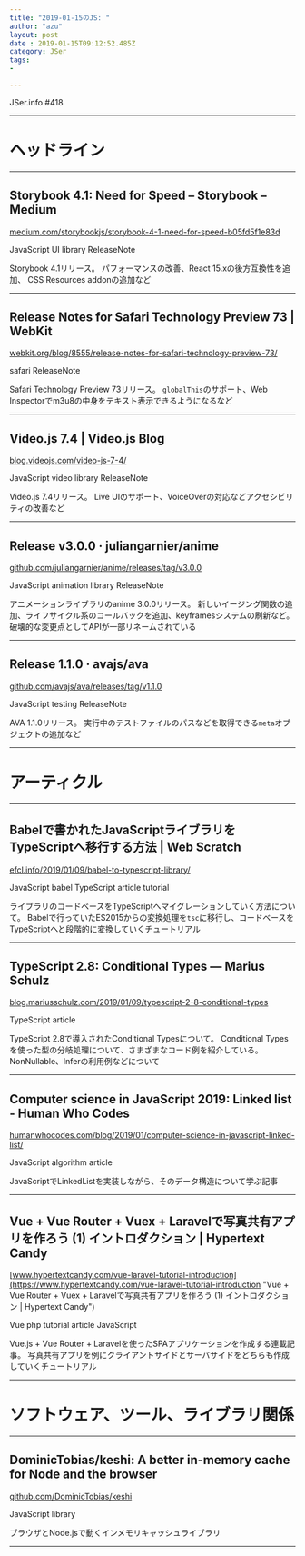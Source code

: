 ```yaml
---
title: "2019-01-15のJS: "
author: "azu"
layout: post
date : 2019-01-15T09:12:52.485Z
category: JSer
tags:
-

---
```


JSer.info #418

----

<h1 class="site-genre">ヘッドライン</h1>

----

## Storybook 4.1: Need for Speed – Storybook – Medium
[medium.com/storybookjs/storybook-4-1-need-for-speed-b05fd5f1e83d](https://medium.com/storybookjs/storybook-4-1-need-for-speed-b05fd5f1e83d "Storybook 4.1: Need for Speed – Storybook – Medium")
<p class="jser-tags jser-tag-icon"><span class="jser-tag">JavaScript</span> <span class="jser-tag">UI</span> <span class="jser-tag">library</span> <span class="jser-tag">ReleaseNote</span></p>

Storybook 4.1リリース。
パフォーマンスの改善、React 15.xの後方互換性を追加、 CSS Resources addonの追加など


----

## Release Notes for Safari Technology Preview 73 | WebKit
[webkit.org/blog/8555/release-notes-for-safari-technology-preview-73/](https://webkit.org/blog/8555/release-notes-for-safari-technology-preview-73/ "Release Notes for Safari Technology Preview 73 | WebKit")
<p class="jser-tags jser-tag-icon"><span class="jser-tag">safari</span> <span class="jser-tag">ReleaseNote</span></p>

Safari Technology Preview 73リリース。
`globalThis`のサポート、Web Inspectorでm3u8の中身をテキスト表示できるようになるなど


----

## Video.js 7.4 | Video.js Blog
[blog.videojs.com/video-js-7-4/](https://blog.videojs.com/video-js-7-4/ "Video.js 7.4 | Video.js Blog")
<p class="jser-tags jser-tag-icon"><span class="jser-tag">JavaScript</span> <span class="jser-tag">video</span> <span class="jser-tag">library</span> <span class="jser-tag">ReleaseNote</span></p>

Video.js 7.4リリース。
Live UIのサポート、VoiceOverの対応などアクセシビリティの改善など


----

## Release v3.0.0 · juliangarnier/anime
[github.com/juliangarnier/anime/releases/tag/v3.0.0](https://github.com/juliangarnier/anime/releases/tag/v3.0.0 "Release v3.0.0 · juliangarnier/anime")
<p class="jser-tags jser-tag-icon"><span class="jser-tag">JavaScript</span> <span class="jser-tag">animation</span> <span class="jser-tag">library</span> <span class="jser-tag">ReleaseNote</span></p>

アニメーションライブラリのanime 3.0.0リリース。
新しいイージング関数の追加、ライフサイクル系のコールバックを追加、keyframesシステムの刷新など。
破壊的な変更点としてAPIが一部リネームされている


----

## Release 1.1.0 · avajs/ava
[github.com/avajs/ava/releases/tag/v1.1.0](https://github.com/avajs/ava/releases/tag/v1.1.0 "Release 1.1.0 · avajs/ava")
<p class="jser-tags jser-tag-icon"><span class="jser-tag">JavaScript</span> <span class="jser-tag">testing</span> <span class="jser-tag">ReleaseNote</span></p>

AVA 1.1.0リリース。
実行中のテストファイルのパスなどを取得できる`meta`オブジェクトの追加など


----
<h1 class="site-genre">アーティクル</h1>

----

## Babelで書かれたJavaScriptライブラリをTypeScriptへ移行する方法 | Web Scratch
[efcl.info/2019/01/09/babel-to-typescript-library/](https://efcl.info/2019/01/09/babel-to-typescript-library/ "Babelで書かれたJavaScriptライブラリをTypeScriptへ移行する方法 | Web Scratch")
<p class="jser-tags jser-tag-icon"><span class="jser-tag">JavaScript</span> <span class="jser-tag">babel</span> <span class="jser-tag">TypeScript</span> <span class="jser-tag">article</span> <span class="jser-tag">tutorial</span></p>

ライブラリのコードベースをTypeScriptへマイグレーションしていく方法について。
Babelで行っていたES2015からの変換処理を`tsc`に移行し、コードベースをTypeScriptへと段階的に変換していくチュートリアル


----

## TypeScript 2.8: Conditional Types — Marius Schulz
[blog.mariusschulz.com/2019/01/09/typescript-2-8-conditional-types](https://blog.mariusschulz.com/2019/01/09/typescript-2-8-conditional-types "TypeScript 2.8: Conditional Types — Marius Schulz")
<p class="jser-tags jser-tag-icon"><span class="jser-tag">TypeScript</span> <span class="jser-tag">article</span></p>

TypeScript 2.8で導入されたConditional Typesについて。
Conditional Typesを使った型の分岐処理について、さまざまなコード例を紹介している。
NonNullable、Inferの利用例などについて


----

## Computer science in JavaScript 2019: Linked list - Human Who Codes
[humanwhocodes.com/blog/2019/01/computer-science-in-javascript-linked-list/](https://humanwhocodes.com/blog/2019/01/computer-science-in-javascript-linked-list/ "Computer science in JavaScript 2019: Linked list - Human Who Codes")
<p class="jser-tags jser-tag-icon"><span class="jser-tag">JavaScript</span> <span class="jser-tag">algorithm</span> <span class="jser-tag">article</span></p>

JavaScriptでLinkedListを実装しながら、そのデータ構造について学ぶ記事


----

## Vue + Vue Router + Vuex + Laravelで写真共有アプリを作ろう (1) イントロダクション | Hypertext Candy
[www.hypertextcandy.com/vue-laravel-tutorial-introduction](https://www.hypertextcandy.com/vue-laravel-tutorial-introduction "Vue + Vue Router + Vuex + Laravelで写真共有アプリを作ろう (1) イントロダクション | Hypertext Candy")
<p class="jser-tags jser-tag-icon"><span class="jser-tag">Vue</span> <span class="jser-tag">php</span> <span class="jser-tag">tutorial</span> <span class="jser-tag">article</span> <span class="jser-tag">JavaScript</span></p>

Vue.js + Vue Router + Laravelを使ったSPAアプリケーションを作成する連載記事。
写真共有アプリを例にクライアントサイドとサーバサイドをどちらも作成していくチュートリアル


----
<h1 class="site-genre">ソフトウェア、ツール、ライブラリ関係</h1>

----

## DominicTobias/keshi: A better in-memory cache for Node and the browser
[github.com/DominicTobias/keshi](https://github.com/DominicTobias/keshi "DominicTobias/keshi: A better in-memory cache for Node and the browser")
<p class="jser-tags jser-tag-icon"><span class="jser-tag">JavaScript</span> <span class="jser-tag">library</span></p>

ブラウザとNode.jsで動くインメモリキャッシュライブラリ


----
